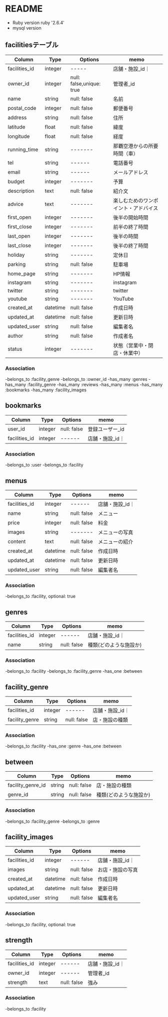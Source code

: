 # README
* Ruby version
  ruby '2.6.4'
* mysql version

## facilitiesテーブル
|Column|Type|Options|memo|
|------|----|-------|----|
|facilities_id|integer|-----|店舗・施設_id｜
|owner_id|integer|null: false,unique: true|管理者_id|
|name|string|null: false|名前|
|postal_code|integer|null: false|郵便番号|
|address|string|null: false|住所|
|latitude|float|null: false|緯度|
|longitude|float|null: false|経度|
|running_time|string|-------|那覇空港からの所要時間（車）|
|tel|string|------|電話番号|
|email|string|------|メールアドレス|
|budget|integer|-------|予算|
|description|text|null: false|紹介文|
|advice|text|-------|楽しむためのワンポイント・アドバイス|
|first_open|integer|-------|後半の開始時間|
|first_close|integer|-------|前半の終了時間|
|last_open|integer|-------|後半の時間|
|last_close|integer|-------|後半の終了時間|
|holiday|string|-------|定休日|
|parking|string|null: false|駐車場|
|home_page|string|-------|HP情報|
|instagram|string|-------|instagram|
|twitter|string|-------|twitter|
|youtube|string|-------|YouTube|
|created_at|datetime|null: false|作成日時|
|updated_at|datetime|null: false|更新日時|
|updated_user|string|null: false|編集者名|
|author|string|null: false|作成者名|
|status|integer|-------|状態（営業中・閉店・休業中）|
### Association
-belongs_to :facility_genre
-belongs_to :owner_id
-has_many :genres
-has_many :facility_genre
-has_many :reviews
-has_many :menus
-has_many :bookmarks
-has_many :facility_images

## bookmarks
|Column|Type|Options|memo|
|------|----|-------|----|
|user_id|integer|null: false|登録ユーザー_id|
|facilities_id|integer|------|店舗・施設_id｜
### Association
-belongs_to :user
-belongs_to :facility

## menus
|Column|Type|Options|memo|
|------|----|-------|----|
|facilities_id|integer|------|店舗・施設_id｜
|name|string|null: false|メニュー|
|price|integer|null: false|料金|
|images|string|-------|メニューの写真|
|content|text|null: false|メニューの紹介|
|created_at|datetime|null: false|作成日時|
|updated_at|datetime|null: false|更新日時|
|updated_user|string|null: false|編集者名|
### Association
-belongs_to :facility, optional: true

## genres
|Column|Type|Options|memo|
|------|----|-------|----|
|facilities_id|integer|------|店舗・施設_id｜
|name|string|null: false|種類(どのような施設か)|
### Association
-belongs_to :facility
-belongs_to :facility_genre
-has_one :between

## facility_genre
|Column|Type|Options|memo|
|------|----|-------|----|
|facilities_id|integer|------|店舗・施設_id｜
|facility_genre|string|null: false|店・施設の種類|
### Association
-belongs_to :facility
-has_one :genre
-has_one :between

## between
|Column|Type|Options|memo|
|------|----|-------|----|
|facility_genre_id|string|null: false|店・施設の種類|
|genre_id|string|null: false|種類(どのような施設か)|
### Association
-belongs_to :facility_genre
-belongs_to :genre

## facility_images
|Column|Type|Options|memo|
|------|----|-------|----|
|facilities_id|integer|------|店舗・施設_id｜
|images|string|null: false|お店・施設の写真|
|created_at|datetime|null: false|作成日時|
|updated_at|datetime|null: false|更新日時|
|updated_user|string|null: false|編集者名|
### Association
-belongs_to :facility, optional: true

## strength
|Column|Type|Options|memo|
|------|----|-------|----|
|facilities_id|integer|------|店舗・施設_id｜
|owner_id|integer|------|管理者_id|
|strength|text|null: false|強み|
### Association
-belongs_to :facility
  
<!-- 後回しにする機能 -->
<!-- ## reviews
|Column|Type|Options|memo|
|------|----|-------|----|
|user_id|integer|null: false|登録ユーザー_id|
|store_id|integer|--------|店舗_id｜
|gourmet_id|integer|-------|施設_id｜
|content|text|null: false|口コミ|
### Association
-belongs_to :user
-belongs_to :facilities

## coupons
|Column|Type|Options|memo|
|------|----|-------|----|
|coupon_id|integer|null: false|クーポン情報|
|store_id|integer|null: false|店舗_id|
|content|text|-------|クーポン詳細|
|image_url|string|-------|クーポン画像|

 -->
